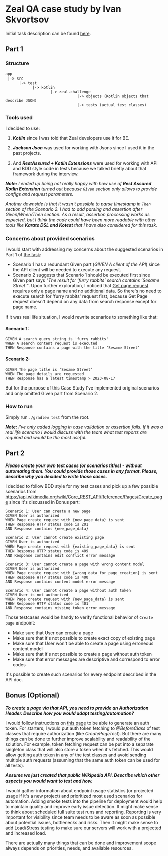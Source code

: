 # Zeal QA case study by Ivan Skvortsov

Initial task description can be found [here](TASK.md).

## Part 1

### Structure

```
app
 |-> src
      |-> test
            |-> kotlin
                    |-> zeal.challenge
                                |-> objects (Kotlin objects that describe JSON)
                                |-> tests (actual test classes)
```
### Tools used

I decided to use:

1) ***Kotlin*** since I was told that Zeal developers use it for BE.

2) ***Jackson Json*** was used for working with Jsons since I used it in the past projects.
3) And ***RestAssured + Kotlin Extensions*** were used for working with API and BDD style code in tests because we talked briefly about that framework during the interview.

***Note:***  *I ended up being not really happy with how use of ***Rest Assured Kotlin Extension*** turned out because `Given` section only allows to provide configs and request parameters.*

*Another downside is that it wasn't possible to parse timestamp in `Then` section of the Scenario 2. I had to add parsing and assertion after Given/When/Then section. 
As a result, assertion processing works as expected, but I think the code could have been more readable with other tools like **Karate DSL and Kotest** that I have also considered for this task.*

### Concerns about provided scenarios

I would start with addressing my concerns about the suggested scenarios in Part 1 of [the task](TASK.md):

- Scenario 1 has a redundant Given part (*GIVEN A client of the API*) since the API client will be needed to execute any request.
- Scenario 2 suggests that Scenario 1 should be executed first since Given part says *"The result for ‘furry rabbits’ search contains ‘Sesame Street’"*. 
Upon further exploration, I noticed that [Get page request](https://api.wikimedia.org/wiki/Core_REST_API/Reference/Pages/Get_page) requires only a page name and no additional data. 
So there's no need to execute search for 'furry rabbits' request first, because Get Page request doesn't depend on any data from search response except for page name.

If it was real life situation, I would rewrite scenarios to something like that: 

#### Scenario 1:
```
GIVEN A search query string is 'furry rabbits'
WHEN A search content request is executed
THEN Response contains a page with the title ‘Sesame Street’
```

#### Scenario 2:
```
GIVEN The page title is ‘Sesame Street’
WHEN The page details are requested
THEN Response has a latest timestamp > 2023-08-17
```

But for the purpose of this Case Study I've implemented original scenarios and only omitted Given part from Scenario 2.

### How to run

Simply run `./gradlew test` from the root. 

***Note:***  *I've only added logging in case validation or assertion fails. 
If it was a real life scenario I would discuss with the team what test reports are required and would be the most useful.*

## Part 2

***Please create your own test cases (or scenarios titles) - without automating them. You could provide
those cases in any format. Please, describe why you decided to write those cases.***

I decided to follow BDD style for my test cases and pick up a few possible scenarios from
https://api.wikimedia.org/wiki/Core_REST_API/Reference/Pages/Create_page since it's discussed in Bonus part:

```
Scenario 1: User can create a new page
GIVEN User is authorized
WHEN Page create request with {new_page_data} is sent
THEN Response HTTP status code is 201
AND Response contains {new_page_data}

Scenario 2: User cannot create existing page
GIVEN User is authorized
WHEN Page create request with {existing_page_data} is sent
THEN Response HTTP status code is 409
AND Response contains edit conflict error message

Scenario 3: User cannot create a page with wrong content model
GIVEN User is authorized
WHEN Page create request with {wrong_data_for_page_creation} is sent
THEN Response HTTP status code is 400
AND Response contains content model error message

Scenario 4: User cannot create a page without auth token
GIVEN User is not authorized
WHEN Page create request with {new_page_data} is sent
THEN Response HTTP status code is 401
AND Response contains missing token error message
```

Those testcases would be handy to verify functional behavior of `Create page` endpoint:

- Make sure that User can create a page
- Make sure that it's not possible to create exact copy of existing page
- Make sure that User won't be able to create a page using erroneous content model
- Make sure that it's not possible to create a page without auth token
- Make sure that error messages are descriptive and correspond to error codes

It's possible to create such scenarios for every endpoint described in the API doc.

## Bonus (Optional)

***To create a page via that API, you need to provide an Authorization Header. Describe how you would
adapt testing/automation?***

I would follow instructions on [this page](https://api.wikimedia.org/wiki/Authentication) to be able to generate an auth token.
For starters, I would put auth token fetching to *@BeforeClass* of test classes that require authorization (like *CreatePageTest*). 
But there are many things can be done to further improve scalability and readability of the solution. 
For example, token fetching request can be put into a separate singleton class that will also store a token when it's fetched. 
This would allow getting auth token in any of the test classes and avoid sending multiple auth requests (assuming that the same auth token can be used for all tests).

***Assume we just created that public Wikipedia API. Describe which other aspects you would want to
test and how.***

I would gather information about endpoint usage statistics (or projected usage if it's a new project) and prioritized most used scenarios for automation.
Adding smoke tests into the pipeline for deployment would help to maintain quality and improve early issue detection.
It might make sense to think about scheduled full suite test runs and reporting. Reporting is very important for visibility since team needs to be aware as soon as possible about potential issues, bottlenecks and risks.
Then it might make sense to add Load/Stress testing to make sure our servers will work with a projected and increased load.

There are actually many things that can be done and improvement scope always depends on priorities, needs, and available resources.